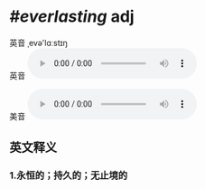 # ***\#everlasting*** adj
英音 ˌevə'lɑːstɪŋ  
英音
<audio src="./media/everlasting1_AAC.aac" controls="controls"></audio>

美音
<audio src="./media/everlasting2_AAC.aac" controls="controls"></audio>



  

英文释义
---
### 1.**永恒的；持久的；无止境的**  


